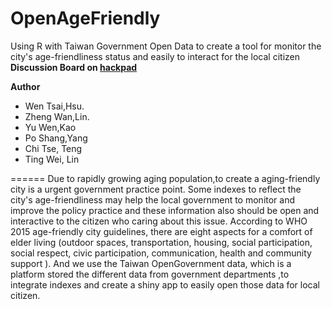 # OpenAgeFriendly
Using R with Taiwan Government Open Data to create a tool   for monitor the city's age-friendliness status and easily to interact for the local citizen
**Discussion Board on [hackpad](https://dsp.hackpad.com/ivLa4Zookfn)**

**Author**
- Wen Tsai,Hsu.
- Zheng Wan,Lin.
- Yu Wen,Kao
- Po Shang,Yang
- Chi Tse, Teng
- Ting Wei, Lin

======
Due to rapidly growing aging population,to create a aging-friendly city is a urgent government practice point. Some indexes to reflect the city's age-friendliness may help the local government to monitor and improve the policy practice and these information also should be open and interactive to the citizen who caring about this issue. According to WHO 2015 age-friendly city guidelines, there are eight aspects for a comfort of elder living (outdoor spaces, transportation, housing, social participation, social respect, civic participation, communication, health and community support ). And we use the Taiwan OpenGovernment data, which is a platform stored the different data from government departments ,to integrate indexes and create a shiny app to easily open those data for local citizen.
